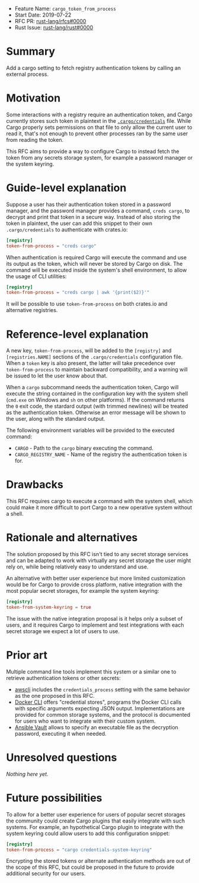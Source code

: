 - Feature Name: `cargo_token_from_process`
- Start Date: 2019-07-22
- RFC PR: [rust-lang/rfcs#0000](https://github.com/rust-lang/rfcs/pull/0000)
- Rust Issue: [rust-lang/rust#0000](https://github.com/rust-lang/rust/issues/0000)

# Summary
[summary]: #summary

Add a cargo setting to fetch registry authentication tokens by calling an
external process.

# Motivation
[motivation]: #motivation

Some interactions with a registry require an authentication token, and Cargo
currently stores such token in plaintext in the [`.cargo/credentials`][creds]
file. While Cargo properly sets permissions on that file to only allow the
current user to read it, that's not enough to prevent other processes ran by
the same user from reading the token.

This RFC aims to provide a way to configure Cargo to instead fetch the token
from any secrets storage system, for example a password manager or the system
keyring.

[creds]: https://doc.rust-lang.org/stable/cargo/reference/config.html#credentials

# Guide-level explanation
[guide-level-explanation]: #guide-level-explanation

Suppose a user has their authentication token stored in a password manager, and
the password manager provides a command, `creds cargo`, to decrypt and print
that token in a secure way. Instead of also storing the token in plaintext, the
user can add this snippet to their own `.cargo/credentials` to authenticate
with crates.io:

```toml
[registry]
token-from-process = "creds cargo"
```

When authentication is required Cargo will execute the command and use its
output as the token, which will never be stored by Cargo on disk. The command
will be executed inside the system's shell environment, to allow the usage of
CLI utilities:

```toml
[registry]
token-from-process = "creds cargo | awk '{print($2)}'"
```

It will be possible to use `token-from-process` on both crates.io and alternative
registries.

# Reference-level explanation
[reference-level-explanation]: #reference-level-explanation

A new key, `token-from-process`, will be added to the `[registry]` and
`[registries.NAME]` sections of the `.cargo/credentials` configuration file.
When a `token` key is also present, the latter will take precedence over
`token-from-process` to maintain backward compatibility, and a warning will be
issued to let the user know about that.

When a `cargo` subcommand needs the authentication token, Cargo will execute
the string contained in the configuration key with the system shell (`cmd.exe`
on Windows and `sh` on other platforms). If the command returns the `0` exit
code, the stardard output (with trimmed newlines) will be treated as the
authentication token. Otherwise an error message will be shown to the user,
along with the standard output.

The following environment variables will be provided to the executed command:

* `CARGO` - Path to the `cargo` binary executing the command.
* `CARGO_REGISTRY_NAME` - Name of the registry the authentication token is for.

# Drawbacks
[drawbacks]: #drawbacks

This RFC requires cargo to execute a command with the system shell, which could
make it more difficult to port Cargo to a new operative system without a shell.

# Rationale and alternatives
[rationale-and-alternatives]: #rationale-and-alternatives

The solution proposed by this RFC isn't tied to any secret storage services and
can be adapted to work with virtually any secret storage the user might rely
on, while being relatively easy to understand and use.

An alternative with better user experience but more limited customization would
be for Cargo to provide cross platform, native integration with the most
popular secret storages, for example the system keyring:

```toml
[registry]
token-from-system-keyring = true
```

The issue with the native integration proposal is it helps only a subset of
users, and it requires Cargo to implement and test integrations with each
secret storage we expect a lot of users to use.

# Prior art
[prior-art]: #prior-art

Multiple command line tools implement this system or a similar one to retrieve
authentication tokens or other secrets:

* [awscli][awscli] includes the `credentials_process` setting with the same
  behavior as the one proposed in this RFC.
* [Docker CLI][docker] offers "credential stores", programs the Docker CLI
  calls with specific arguments expecting JSON output. Implementations are
  provided for common storage systems, and the protocol is documented for users
  who want to integrate with their custom system.
* [Ansible Vault][ansible] allows to specify an executable file as the
  decryption password, executing it when needed.

[awscli]: https://docs.aws.amazon.com/cli/latest/userguide/cli-configure-sourcing-external.html
[docker]: https://docs.docker.com/engine/reference/commandline/login/#credentials-store
[ansible]: https://docs.ansible.com/ansible/latest/user_guide/vault.html#providing-vault-passwords

# Unresolved questions
[unresolved-questions]: #unresolved-questions

*Nothing here yet.*

# Future possibilities
[future-possibilities]: #future-possibilities

To allow for a better user experience for users of popular secret storages the
community could create Cargo plugins that easily integrate with such systems.
For example, an hypothetical Cargo plugin to integrate with the system keyring
could allow users to add this configuration snippet:

```toml
[registry]
token-from-process = "cargo credentials-system-keyring"
```

Encrypting the stored tokens or alternate authentication methods are out of the
scope of this RFC, but could be proposed in the future to provide additional
security for our users.
